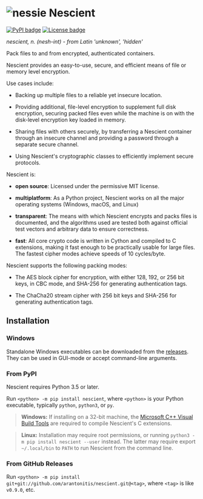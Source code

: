 [pypi]: <https://pypi.org/project/Nescient/>
[license]: <https://github.com/arantonitis/nescient/tree/master/LICENSE>

# ![nessie](https://raw.githubusercontent.com/arantonitis/nescient/master/nescient/nessie.png) Nescient
[![PyPI badge](https://img.shields.io/pypi/v/nescient.svg)][pypi]
[![License badge](https://img.shields.io/github/license/arantonitis/nescient.svg)][license]

*nescient, n. (nesh-int) - from Latin 'unknown', 'hidden'*

Pack files to and from encrypted, authenticated containers.

Nescient provides an easy-to-use, secure, and efficient means of file or memory level encryption.

Use cases include:

* Backing up multiple files to a reliable yet insecure location.

* Providing additional, file-level encryption to supplement full disk encryption, securing packed files even while the machine is on with the disk-level encryption key loaded in memory.

* Sharing files with others securely, by transferring a Nescient container through an insecure channel and providing a password through a separate secure channel.

* Using Nescient's cryptographic classes to efficiently implement secure protocols.

Nescient is:

* **open source**: Licensed under the permissive MIT license.

* **multiplatform**: As a Python project, Nescient works on all the major operating systems (Windows, macOS, and Linux)

* **transparent**: The means with which Nescient encrypts and packs files is documented, and the algorithms used are tested both against official test vectors and arbitrary data to ensure correctness.

* **fast**: All core crypto code is written in Cython and compiled to C extensions, making it fast enough to be practically usable for large files. The fastest cipher modes achieve speeds of 10 cycles/byte.

Nescient supports the following packing modes:

* The AES block cipher for encryption, with either 128, 192, or 256 bit keys, in CBC mode, and SHA-256 for generating authentication tags.

* The ChaCha20 stream cipher with 256 bit keys and SHA-256 for generating authentication tags.

## Installation
### Windows
Standalone Windows executables can be downloaded from the [releases](https://github.com/arantonitis/nescient/releases). They can be used in GUI-mode or accept command-line arguments.

### From PyPI
Nescient requires Python 3.5 or later.

Run `<python> -m pip install nescient`, where `<python>` is your Python executable, typically `python`, `python3`, or `py`.

> **Windows:** If installing on a 32-bit machine, the [Microsoft C++ Visual Build Tools][1] are required to compile Nescient's C extensions.

> **Linux:** Installation may require root permissions, or running `python3 -m pip install nescient --user` instead. The latter may require export `~/.local/bin` to `PATH` to run Nescient from the command line.

### From GitHub Releases
Run `<python> -m pip install git+git://github.com/arantonitis/nescient.git@<tag>`, where `<tag>` is like `v0.9.0`, etc.

[1]: <https://visualstudio.microsoft.com/visual-cpp-build-tools/>
